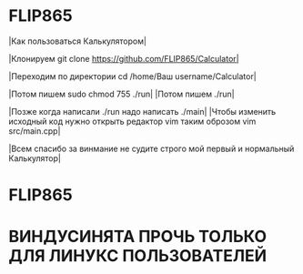 # FLIP865
|Как пользоваться Калькулятором|

|Клонируем git clone https://github.com/FLIP865/Calculator|

|Переходим по директории cd /home/Ваш username/Calculator|

|Потом пишем sudo chmod 755 ./run|
|Потом пишем ./run|

|Позже когда написали ./run надо написать ./main|
|Чтобы изменить исходный код нужно открыть редактор vim таким оброзом vim src/main.cpp|

|Всем спасибо за винмание не судите строго мой первый и нормальный Калькулятор|
# FLIP865

# ВИНДУСИНЯТА ПРОЧЬ ТОЛЬКО ДЛЯ ЛИНУКС ПОЛЬЗОВАТЕЛЕЙ #
